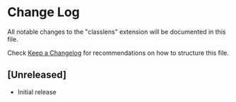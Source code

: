 # Change Log
All notable changes to the "classlens" extension will be documented in this file.

Check [Keep a Changelog](http://keepachangelog.com/) for recommendations on how to structure this file.

## [Unreleased]
- Initial release